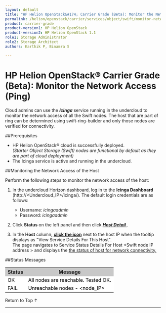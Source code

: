 ```yaml
---
layout: default
title: "HP Helion OpenStack&#174; Carrier Grade (Beta): Monitor the Network Access (Ping)"
permalink: /helion/openstack/carrier/services/object/swift/monitor-network-access-ping/
product: carrier-grade
product-version1: HP Helion OpenStack
product-version2: HP Helion OpenStack 1.1
role1: Storage Administrator
role2: Storage Architect
authors: Karthik P, Binamra S

---
```

<!--UNDER REVISION-->

<script>

function PageRefresh {
onLoad="window.refresh"
}

PageRefresh();

</script>

<!-- <p style="font-size: small;"> <a href="/helion/openstack/carrier/services/object/overview/">&#9664; PREV</a> | <a href="/helion/openstack/carrier/services/overview/">&#9650; UP</a> | <a href=" /helion/openstack/carrier/services/swift/deployment/"> NEXT &#9654</a> </p>-->


# HP Helion OpenStack&#174; Carrier Grade (Beta): Monitor the Network Access (Ping)
 
Cloud admins can use the ***Icinga*** service running in the undercloud to monitor the network access of all the Swift nodes. The host that are part of ring can be determined using swift-ring-builder and only those nodes are verified for connectivity.	

##Prerequisites

* HP Helion OpenStack&#174; cloud is successfully deployed.<br />*(Starter Object Storage (Swift) nodes are functional by default as they are part of cloud deployment)*
* The Icinga service is active and running in the undercloud.

##Monitoring the Network Access of the Host

Perform the following steps to monitor the network access of the host:

1. In the undercloud Horizon dashboard, log in to the **Icinga Dashboard** (http://&lt;Undercloud_IP&gt;/icinga/). The default login credentials are as follows:
		
	* Username: *icingaadmin*
	* Password: *icingaadmin*  

2. Click **Status** on the left panel and then click <a href="javascript:window.open('/content/documentation/media/icinga_host-details.png','_blank','toolbar=no,menubar=no,resizable=yes,scrollbars=yes')"><b><i>Host Detail</i> </b><!--(opens in a new window)--></a>.


3. In the **Host** column,  <a href="javascript:window.open('/content/documentation/media/swift_icinga_view-details.png','_blank','toolbar=no,menubar=no,resizable=yes,scrollbars=yes')"><b>click the icon<!-- </b> (opens in a new window)--></b></a> next to the host IP when the tooltip displays as "View Service Details For This Host". <br /> 
The page navigates to Service Status Details For Host &lt;Swift node IP address &gt; and displays the</b>  <a href="javascript:window.open('/content/documentation/media/swift_icinga-swift-ping-host.png','_blank','toolbar=no,menubar=no,resizable=yes,scrollbars=yes')">the status of  host for network connectivity.<!--(opens in a new window)--></a>
<!--
4. Click the Swift node IP address to open the <a href="javascript:window.open('/content/documentation/media/swift_icinga-swift-ping-host.png','_blank','toolbar=no,menubar=no,resizable=yes,scrollbars=yes')"><b>Service Status Details For Host &lt;Swift node IP address </b></a> to view the health status of the selected Swift node.-->

##Status Messages

<table style="text-align: left; vertical-align: top; width:650px;">
<tr style="background-color: #C8C8C8;">
	<th>Status</th>
	<th><center>Message</center></th>
   </tr>
<tr style="background-color: white; color: black;">
	<td>OK</td>
	<td>All nodes are reachable. Tested OK.
</td>
    
</tr>
<tr style="background-color: white; color: black;">
	<td>FAIL </td>
	<td>Unreachable nodes - &lt;node_IP&gt;
</td>
    </tr>
</table>


<a href="#top" style="padding:14px 0px 14px 0px; text-decoration: none;"> Return to Top &#8593; </a>

----

 


































 
